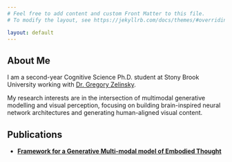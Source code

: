 ```yaml
---
# Feel free to add content and custom Front Matter to this file.
# To modify the layout, see https://jekyllrb.com/docs/themes/#overriding-theme-defaults

layout: default
---
```


## About Me
I am a second-year Cognitive Science Ph.D. student at Stony Brook University working with [Dr. Gregory Zelinsky](https://www.stonybrook.edu/commcms/psychology/faculty/faculty_profiles/gzelinsky). 

My research interests are in the intersection of multimodal generative modelling and visual perception, focusing on building brain-inspired neural network architectures and generating human-aligned visual content.

## Publications
- **[Framework for a Generative Multi-modal model of Embodied Thought](https://2024.ccneuro.org/pdf/634_Paper_authored_CCN_2024_Zelinsky-FINAL.pdf)**



